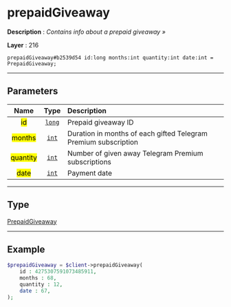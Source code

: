# prepaidGiveaway

**Description** : *Contains info about a prepaid giveaway &raquo;*

**Layer** : 216

```tl
prepaidGiveaway#b2539d54 id:long months:int quantity:int date:int = PrepaidGiveaway;
```

---

## Parameters

| Name | Type | Description |
| :---: | :---: | :--- |
| <mark>id</mark> | [`long`](type/long) | Prepaid giveaway ID |
| <mark>months</mark> | [`int`](type/int) | Duration in months of each gifted Telegram Premium subscription |
| <mark>quantity</mark> | [`int`](type/int) | Number of given away Telegram Premium subscriptions |
| <mark>date</mark> | [`int`](type/int) | Payment date |

---

## Type

[PrepaidGiveaway](type/PrepaidGiveaway)

---

## Example

```php
$prepaidGiveaway = $client->prepaidGiveaway(
	id : 4275307591073485911,
	months : 68,
	quantity : 12,
	date : 67,
);
```